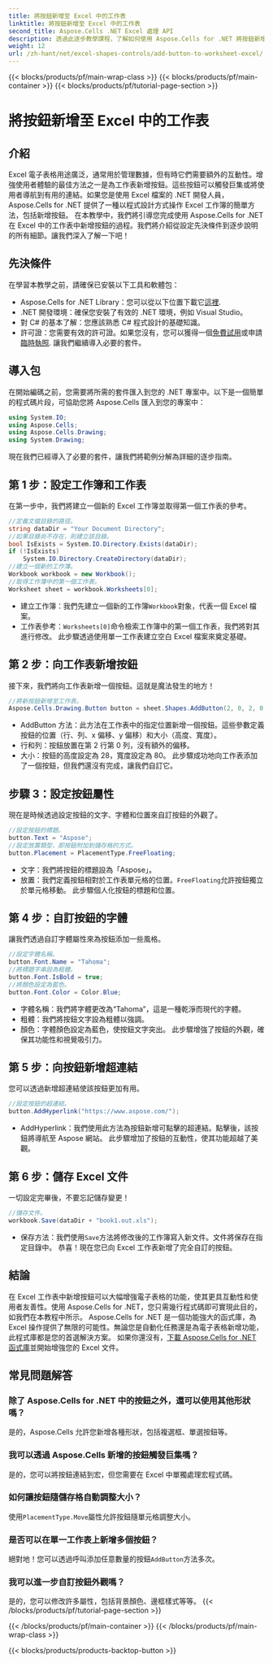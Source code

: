 ```yaml
---
title: 將按鈕新增至 Excel 中的工作表
linktitle: 將按鈕新增至 Excel 中的工作表
second_title: Aspose.Cells .NET Excel 處理 API
description: 透過此逐步教學課程，了解如何使用 Aspose.Cells for .NET 將按鈕新增至 Excel 工作表。使用互動式按鈕增強 Excel 電子表格。
weight: 12
url: /zh-hant/net/excel-shapes-controls/add-button-to-worksheet-excel/
---
```


{{< blocks/products/pf/main-wrap-class >}}
{{< blocks/products/pf/main-container >}}
{{< blocks/products/pf/tutorial-page-section >}}

# 將按鈕新增至 Excel 中的工作表

## 介紹
Excel 電子表格用途廣泛，通常用於管理數據，但有時它們需要額外的互動性。增強使用者體驗的最佳方法之一是為工作表新增按鈕。這些按鈕可以觸發巨集或將使用者導航到有用的連結。如果您是使用 Excel 檔案的 .NET 開發人員，Aspose.Cells for .NET 提供了一種以程式設計方式操作 Excel 工作簿的簡單方法，包括新增按鈕。
在本教學中，我們將引導您完成使用 Aspose.Cells for .NET 在 Excel 中的工作表中新增按鈕的過程。我們將介紹從設定先決條件到逐步說明的所有細節。讓我們深入了解一下吧！
## 先決條件
在學習本教學之前，請確保已安裝以下工具和軟體包：
-  Aspose.Cells for .NET Library：您可以從以下位置下載它[這裡](https://releases.aspose.com/cells/net/).
- .NET 開發環境：確保您安裝了有效的 .NET 環境，例如 Visual Studio。
- 對 C# 的基本了解：您應該熟悉 C# 程式設計的基礎知識。
- 許可證：您需要有效的許可證。如果您沒有，您可以獲得一個[免費試用](https://releases.aspose.com/)或申請[臨時執照](https://purchase.aspose.com/temporary-license/).
讓我們繼續導入必要的套件。
## 導入包
在開始編碼之前，您需要將所需的套件匯入到您的 .NET 專案中。以下是一個簡單的程式碼片段，可協助您將 Aspose.Cells 匯入到您的專案中：
```csharp
using System.IO;
using Aspose.Cells;
using Aspose.Cells.Drawing;
using System.Drawing;
```
現在我們已經導入了必要的套件，讓我們將範例分解為詳細的逐步指南。
## 第 1 步：設定工作簿和工作表
在第一步中，我們將建立一個新的 Excel 工作簿並取得第一個工作表的參考。
```csharp
//定義文檔目錄的路徑。
string dataDir = "Your Document Directory";
//如果目錄尚不存在，則建立該目錄。
bool IsExists = System.IO.Directory.Exists(dataDir);
if (!IsExists)
	System.IO.Directory.CreateDirectory(dataDir);
//建立一個新的工作簿。
Workbook workbook = new Workbook();
//取得工作簿中的第一個工作表。
Worksheet sheet = workbook.Worksheets[0];
```

- 建立工作簿：我們先建立一個新的工作簿`Workbook`對象，代表一個 Excel 檔案。
- 工作表參考：`Worksheets[0]`命令檢索工作簿中的第一個工作表，我們將對其進行修改。
此步驟透過使用單一工作表建立空白 Excel 檔案來奠定基礎。
## 第 2 步：向工作表新增按鈕
接下來，我們將向工作表新增一個按鈕。這就是魔法發生的地方！
```csharp
//將新按鈕新增至工作表。
Aspose.Cells.Drawing.Button button = sheet.Shapes.AddButton(2, 0, 2, 0, 28, 80);
```

- AddButton 方法：此方法在工作表中的指定位置新增一個按鈕。這些參數定義按鈕的位置（行、列、x 偏移、y 偏移）和大小（高度、寬度）。
- 行和列：按鈕放置在第 2 行第 0 列，沒有額外的偏移。
- 大小：按鈕的高度設定為 28，寬度設定為 80。
此步驟成功地向工作表添加了一個按鈕，但我們還沒有完成，讓我們自訂它。
## 步驟 3：設定按鈕屬性
現在是時候透過設定按鈕的文字、字體和位置來自訂按鈕的外觀了。
```csharp
//設定按鈕的標題。
button.Text = "Aspose";
//設定放置類型，即按鈕附加到儲存格的方式。
button.Placement = PlacementType.FreeFloating;
```

- 文字：我們將按鈕的標題設為「Aspose」。
- 放置：我們定義按鈕相對於工作表單元格的位置。`FreeFloating`允許按鈕獨立於單元格移動。
此步驟個人化按鈕的標題和位置。
## 第 4 步：自訂按鈕的字體
讓我們透過自訂字體屬性來為按鈕添加一些風格。
```csharp
//設定字體名稱。
button.Font.Name = "Tahoma";
//將標題字串設為粗體。
button.Font.IsBold = true;
//將顏色設定為藍色。
button.Font.Color = Color.Blue;
```

- 字體名稱：我們將字體更改為“Tahoma”，這是一種乾淨而現代的字體。
- 粗體：我們將按鈕文字設為粗體以強調。
- 顏色：字體顏色設定為藍色，使按鈕文字突出。
此步驟增強了按鈕的外觀，確保其功能性和視覺吸引力。
## 第 5 步：向按鈕新增超連結
您可以透過新增超連結使該按鈕更加有用。
```csharp
//設定按鈕的超連結。
button.AddHyperlink("https://www.aspose.com/");
```

- AddHyperlink：我們使用此方法為按鈕新增可點擊的超連結。點擊後，該按鈕將導航至 Aspose 網站。
此步驟增加了按鈕的互動性，使其功能超越了美觀。
## 第 6 步：儲存 Excel 文件
一切設定完畢後，不要忘記儲存變更！
```csharp
//儲存文件。
workbook.Save(dataDir + "book1.out.xls");
```

- 保存方法：我們使用`Save`方法將修改後的工作簿寫入新文件。文件將保存在指定目錄中。
恭喜！現在您已向 Excel 工作表新增了完全自訂的按鈕。
## 結論
在 Excel 工作表中新增按鈕可以大幅增強電子表格的功能，使其更具互動性和使用者友善性。使用 Aspose.Cells for .NET，您只需幾行程式碼即可實現此目的，如我們在本教程中所示。
Aspose.Cells for .NET 是一個功能強大的函式庫，為 Excel 操作提供了無限的可能性。無論您是自動化任務還是為電子表格新增功能，此程式庫都是您的首選解決方案。
如果你還沒有，[下載 Aspose.Cells for .NET 函式庫](https://releases.aspose.com/cells/net/)並開始增強您的 Excel 文件。
## 常見問題解答
### 除了 Aspose.Cells for .NET 中的按鈕之外，還可以使用其他形狀嗎？
是的，Aspose.Cells 允許您新增各種形狀，包括複選框、單選按鈕等。
### 我可以透過 Aspose.Cells 新增的按鈕觸發巨集嗎？
是的，您可以將按鈕連結到宏，但您需要在 Excel 中單獨處理宏程式碼。
### 如何讓按鈕隨儲存格自動調整大小？
使用`PlacementType.Move`屬性允許按鈕隨單元格調整大小。
### 是否可以在單一工作表上新增多個按鈕？
絕對地！您可以透過呼叫添加任意數量的按鈕`AddButton`方法多次。
### 我可以進一步自訂按鈕外觀嗎？
是的，您可以修改許多屬性，包括背景顏色、邊框樣式等等。
{{< /blocks/products/pf/tutorial-page-section >}}

{{< /blocks/products/pf/main-container >}}
{{< /blocks/products/pf/main-wrap-class >}}

{{< blocks/products/products-backtop-button >}}
